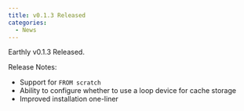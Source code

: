 ```yaml
---
title: v0.1.3 Released
categories:
  - News
---
```


Earthly v0.1.3 Released.


Release Notes:

- Support for `FROM scratch`
- Ability to configure whether to use a loop device for cache storage
- Improved installation one-liner
